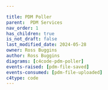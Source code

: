 ```yaml
---

title: PDM Poller
parent:  PDM Services
nav_order: 1
has_children: true
is_not_draft: false
last_modified_date: 2024-05-28
owner: Ross Buggins
author: Ross Buggins
diagrams: [c4code-pdm-poller]
events-raised: [pdm-file-saved]
events-consumed: [pdm-file-uploaded]
c4type: code
---
```


